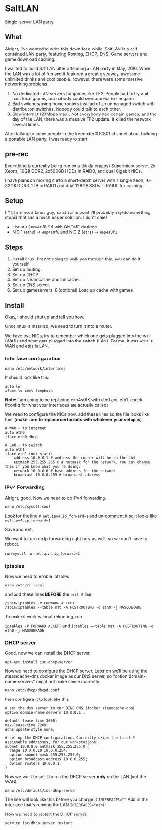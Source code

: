 # SaltLAN

Single-server LAN party

## What

Alright, I've wanted to write this down for a while. SaltLAN is a self-contained LAN party, featuring Routing, DHCP, DNS, Game servers and game download caching.

I wanted to build SaltLAN after attending a LAN party in May, 2016. While the LAN was a lot of fun and it featured a great giveaway, awesome unlimited drinks and cool people, however, there were some massive networking problems.

 1. No dedicated LAN servers for games like TF2. People had to try and host local games, but nobody could see/connect to the game.
 2. Bad switches/using home routers instead of an unmanaged switch with distribution switches. Nobody could talk to each other.
 3. Slow internet (20Mbps max). Not everybody had certain games, and the day of the LAN, there was a massive TF2 update. It killed the network several times.
 
 After talking to some people in the freenode/#DC801 channel about building a portable LAN party, I was ready to start.
 
## pre-rec

Everything is currently being run on a (kinda crappy) Supermicro server. 2x Xeons, 10GB DDR2, 2x500GB HDDs in RAID0, and dual Gigabit NICs.

I have plans on moving it into a short-depth server with a single Xeon, 16-32GB DDR3, 1TB in RAID1 and dual 126GB SSDs in RAID0 for caching.

## Setup

FYI, I am not a Linux guy, so at some point I'll probably say/do something stupid that has a much easier solution. I don't care!

* Ubuntu Server 16.04 with GNOME desktop
* NIC 1 (`eth0`) -> `enp4s0f0` and NIC 2 (`eth1`) -> `enp4s0f1`

## Steps
1. Install linux. I'm not going to walk you through this, you can do it yourself.
2. Set up routing.
3. Set up DHCP.
5. Set up steamcache and lancache.
6. Set up DNS server.
7. Set up gameservers.
8 (optional) Load up cache with games.

## Install
Okay, I should shut up and tell you how.

Once linux is installed, we need to turn it into a router.

We have two NICs, try to remember which one gets plugged into the wall (WAN) and what gets plugged into the switch (LAN). For me, it was `eth0` is WAN and `eth1` is LAN.

### Interface configuration

`nano /etc/network/interfaces`

It should look like this:
```
auto lo
iface lo inet loopback
```

**Note:** I am going to be replacing enp4s0fX with eth0 and eth1. check ifconfig for what your interfaces are actually called)

We need to configure the NICs now. add these lines so the file looks like this. (**make sure to replace certan bits with whatever your setup is**)


```
# WAN - to internet
auto eth0
iface eth0 dhcp

# LAN - to switch
auto eth1
iface eth1 inet static
    address 10.0.0.1 # address the router will be on the LAN
    netmask 255.255.255.0 # netmask for the network. You can change this if you know what you’re doing.
    network 10.0.0.0 # base address for the network
    broadcast 10.0.0.255 # broadcast address
```

### IPv4 Forwarding
Alright, good. Now we need to do IPv4 forwarding.

`nano /etc/sysctl.conf`

Look for the line
`# net.ipv4.ip_forward=1`
and un-comment it so it looks like
`net.ipv4.ip_forward=1`

Save and exit.

We want to turn on Ip forwarding right now as well, so we don't have to reboot. 

run
`sysctl -w net.ipv4.ip_forward=1`

### iptables

Now we need to enable iptables

`nano /etc/rc.local`

and add these lines **BEFORE** the `exit 0` line.

```
/sbin/iptables -P FORWARD ACCEPT
/sbin/iptables --table nat -A POSTROUTING -o eth0 -j MASQUERADE
```

To make it work without rebooting, run

`iptables -P FORWARD ACCEPT` and `iptables –-table nat -A POSTROUTING -o eth0 -j MASQUERADE`

### DHCP server

Good, now we can install the DHCP server.
 
 `apt-get install isc-dhcp-server`
 
 Now we need to configure the DHCP server. Later on we'll be using the steamcache-dns docker image as our DNS server, so "option domain-name-servers" might not make sense currently.
 
 `nano /etc/dhcp/dhcpd.conf`
 
 then configure it to look like this
 
```
# set the dns server to our BIND DNS (docker steamcache-dns)
option domain-name-servers 10.0.0.1 ;

default-lease-time 3600;
max-lease-time 7200;
ddns-update-style none;

# set up the DHCP configuration. Currently skips the first 9 assignable addresses, for our workstations.
subnet 10.0.0.0 netmask 255.255.255.0 {
  range 10.0.0.10 10.0.0.254;
  option subnet-mask 255.255.255.0;
  option broadcast-address 10.0.0.255;
  option routers 10.0.0.1;
}
```

Now we want to set it to run the DHCP server **only** on the LAN (not the WAN)

`nano /etc/default/isc-dhcp-server`

The line will look like this before you change it
`INTERFACES=""`
Add in the interface that's running the LAN
`INTERFACES="eth1"`

Now we need to restart the DHCP server.

`service isc-dhcp-server restart`

